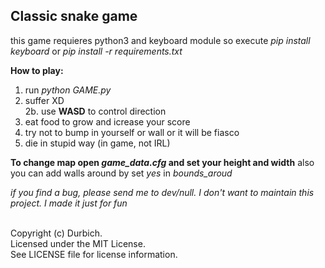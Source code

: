 ## Classic snake game

this game requieres python3 and keyboard module
so execute *pip install keyboard* or *pip install -r requirements.txt*

**How to play:**
1. run *python GAME.py*
2. suffer XD<br/>
2b. use **WASD** to control direction
3. eat food to grow and icrease your score
4. try not to bump in yourself or wall or it will be fiasco
5. die in stupid way (in game, not IRL)

**To change map open *game_data.cfg* and set your height and width**
also you can add walls around by set *yes* in *bounds_aroud*

*if you find a bug, please send me to dev/null. I don't want to*
*maintain this project. I made it just for fun*

<br/>
Copyright (c) Durbich.<br/>
Licensed under the MIT License.<br/>
See LICENSE file for license information.
